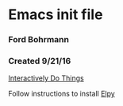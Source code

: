 # Emacs init file
### Ford Bohrmann
### Created 9/21/16

[Interactively Do Things](http://emacswiki.org/emacs/InteractivelyDoThings)

Follow instructions to install [Elpy](https://github.com/jorgenschaefer/elpy)











